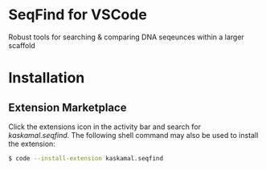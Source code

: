 # SeqFind for VSCode
Robust tools for searching & comparing DNA seqeunces within a larger scaffold  


# Installation 

## Extension Marketplace

Click the extensions icon in the activity bar and search for *kaskamal.seqfind*. The following shell command may also be used to install the extension:

```bash
$ code --install-extension kaskamal.seqfind
```
